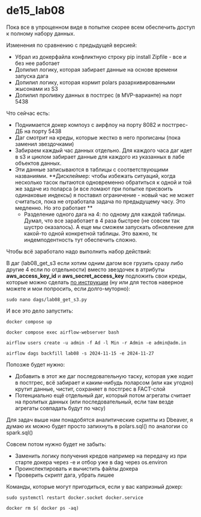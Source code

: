 # de15_lab08

Пока все в упрощенном виде в попытке скорее всем обеспечить доступ к полному набору данных.

Изменения по сравнению с предыдущей версией:
- Убрал из докерфайла конфликтную строку pip install Zipfile - все и без нее работает
- Допилил логику, которая забирает данные на основе времени запуска дага
- Допилил логику, которая кормит polars разархивированными жысонами из S3
- Допилил проливку данных в постгрес (в MVP-варианте) на порт 5438

Что сейчас есть:
- Поднимается докер компоуз с аирфлоу на порту 8082 и постгрес-ДБ на порту 5438
- Даг смотрит на креды, которые жестко в него прописаны (пока заменил звездочками)
- Забираем каждый час данных отдельно. Для каждого часа даг идет в s3 и циклом забирает данные для каждого из указанных в лабе объектов данных.
- Эти данные записываются в таблицы с соответствующими названиями.
**Дисклеймер: чтобы избежать ситуаций, когда несколько тасок пытаются одновременно обратиться к одной и той же задаче из поларса (и все ломают при попытке присвоить одинаковые индексы) я поставил ограничение - новый час не может считаться, пока не отработала задача по предыдущему часу. Это медленно. Но это работает **
  - Разделение одного дага на 4: по одному для каждой таблицы. Думал, что все заработает в 4 раза быстрее (не совсем так шустро оказалось). А еще мы сможем запускать обновление для какой-то одной конкретной таблицы. Это важно, тк индемподентность тут обеспечить сложно. 

Чтобы всё заработало надо выполнить набор действий:

В даг (lab08_get_s3 если хотим одним дагом все грузить сразу либо другие 4 если по отдельности) вместо звездочек в атрибуты **aws_access_key_id** и **aws_secret_access_key** подложить свои креды, которые можно сделать <a href="https://yandex.cloud/ru/docs/iam/operations/sa/create-access-key#console_1">по инструкции</a> (ну или для тестов наверное можете и мои попросить, если долго-муторно):

```
sudo nano dags/lab08_get_s3.py
```
И все это дело запустить:
```
docker compose up
```

```
docker compose exec airflow-webserver bash
```

```
airflow users create -u admin -f Ad -l Min -r Admin -e admin@adm.in
```

```
airflow dags backfill lab08 -s 2024-11-15 -e 2024-11-27
```


Попозже будет нужно: 
- Добавить в этот же даг последовательную таску, которая уже ходит в постгрес, всё забирает и каким-нибудь поларсом (или как угодно) крутит данные, чистит, сохраняет в постгрес в FACT-слой
- Потенциально ещё отдельный даг, который потом агрегаты считает на пролитых данных (или последовательный, если там везде агрегаты совпадать будут по часу)

Для задач выше нам понадобятся аналитические скрипты из Dbeaver, я думаю их можно будет просто запихнуть в polars.sql() по аналогии со spark.sql()

Совсем потом нужно будет не забыть:
- Заменить логику получения кредов например на передачу из при старте докера через -e и отбор уже в dag через os.environ
- Проинспектировать и вычистить файлы докера
- Проверить скрипт дага, убрать лишее

Команды, которые могут пригодиться, если у вас капризный докер:

```
sudo systemctl restart docker.socket docker.service
```

```
docker rm $( docker ps -aq)
```


